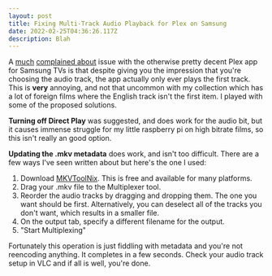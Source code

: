 ```yaml
---
layout: post
title: Fixing Multi-Track Audio Playback for Plex on Samsung
date: 2022-02-25T04:36:26.117Z
description: Blah
---
```

A [much](https://www.reddit.com/r/PleX/comments/a9pvyt/samsung_plex_tv_app_audio_track_playback_issue/) [complained about](https://forums.plex.tv/t/bug-samsung-plex-and-changing-audio-track/215752) issue with the otherwise pretty decent Plex app for Samsung TVs is that despite giving you the impression that you're choosing the audio track, the app actually only ever plays the first track. This is **very** annoying, and not that uncommon with my collection which has a lot of foreign films
where the English track isn't the first item. I played with some of the proposed solutions.

**Turning off Direct Play** was suggested, and does work for the audio bit, but it causes immense struggle for my little raspberry pi on high bitrate films, so this isn't really an good option.

**Updating the .mkv metadata** does work, and isn't too difficult. There are a few ways I've seen written about but here's the one I used:

1. Download [MKVToolNix](https://mkvtoolnix.download/). This is free and available for many platforms.
2. Drag your .mkv file to the Multiplexer tool.
3. Reorder the audio tracks by dragging and dropping them. The one you want should be first. Alternatively, you can deselect all of the tracks you don't want, which results in a smaller file.
4. On the output tab, specify a different filename for the output.
5. "Start Multiplexing"

Fortunately this operation is just fiddling with metadata and you're not reencoding anything. It completes in a few seconds. Check your audio track setup in VLC and if all is well, you're done.